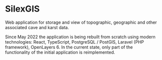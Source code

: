 # SilexGIS

Web application for storage and view of topographic, geographic and other associated cave and karst data.

Since May 2022 the application is being rebuilt from scratch using modern technologies: React, TypeScript, PostgreSQL / PostGIS, Laravel (PHP framework), OpenLayers 6. In the current state, only part of the functionality of the initial application is reimplemented.
